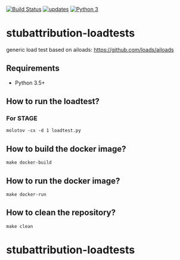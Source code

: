[![Build Status](https://travis-ci.org/stephendonner/stubattribution-loadtests.svg?branch=master)](https://travis-ci.org/stephendonner/stubattribution-loadtests)
[![updates](https://pyup.io/repos/github/stephendonner/stubattribution-loadtests/shield.svg)](https://pyup.io/repos/github/stephendonner/stubattribution-loadtests/)
[![Python 3](https://pyup.io/repos/github/stephendonner/stubattribution-loadtests/python-3-shield.svg)](https://pyup.io/repos/github/stephendonner/stubattribution-loadtests/)


# stubattribution-loadtests

generic load test based on ailoads: https://github.com/loads/ailoads

## Requirements

- Python 3.5+


## How to run the loadtest?

### For STAGE 

    molotov -cx -d 1 loadtest.py

## How to build the docker image?

    make docker-build


## How to run the docker image?

    make docker-run


## How to clean the repository?

    make clean
# stubattribution-loadtests
